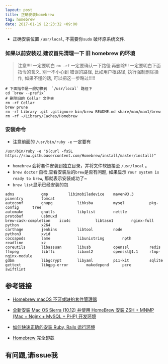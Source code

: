 ```yaml
---
layout: post
title: 正确安装homebrew
tag: homebrew
date: 2017-01-19 12:23:32 +09:00
---
```


* 正确安装位置 `/usr/local`, 不需要你`sudo` 破坏原系统文件.


### 如果以前安装过,建议首先清理一下 旧 homebrew 的环境

> 注意!!!! 一定要明白 `rm -rf` 一定要确认一下路径 再删除!!! 一定要明白下面指令的含义. 别一不小心到 错误的路径, 比如用户根路径, 执行强制删除操作, 如果不懂的话, 可以把这一步略过!!!!!

```
# 下面指令是一般切换到  `/usr/local` 路径下
cd `brew --prefix`
# 删除旧的 Cellar 文件夹
rm -rf Cellar
brew prune
rm -rf Library .git .gitignore bin/brew README.md share/man/man1/brew
rm -rf ~/Library/Caches/Homebrew
```


### 安装命令

* 注意前面的  `/usr/bin/ruby -e` 一定要有

```
/usr/bin/ruby -e "$(curl -fsSL https://raw.githubusercontent.com/Homebrew/install/master/install)"
```

* `homebrew` 会将套件安装到独立目录，并将文件软链接至 `/usr/local` 。
* `brew doctor` 自检,查看安装后的`brew`是否有问题, 如果显示 `Your system is ready to brew`, 那就表示安装成功了~
* `brew list`显示已经安装的包

```
adns			gmp			libimobiledevice	maven@3.3		pinentry		tomcat
autoconf		gnupg			libksba			mysql			pkg-config		tree
automake		gnutls			libplist		nettle			protobuf		usbmuxd
brew-cask-completion	icu4c			libtasn1		nginx-full		python			x264
carthage		jenkins			libtool			node			python3			xvid
cocoapods		lame			libunistring		npth			readline		xz
coreutils		libassuan		libusb			openssl			redis
ffmpeg			libffi			libxml2			openssl@1.1		rtmp-nginx-module
gdbm			libgcrypt		libyaml			p11-kit			sqlite
gettext			libgpg-error		makedepend		pcre			swiftlint
```


## 参考链接

* [Homebrew macOS 不可或缺的套件管理器](http://brew.sh/index_zh-cn.html)

* [全新安装 Mac OS Sierra (10.12) 并使用 HomeBrew 安装 ZSH + MNMP (Mac + Nginx + MySQL + PHP) 开发环境](https://laravel-china.org/topics/3129)
* [如何快速正确的安装 Ruby, Rails 运行环境](https://ruby-china.org/wiki/install_ruby_guide)

* [Homebrew 完全卸载](http://www.jianshu.com/p/18772092ee6b)

## 有问题,请issue我

